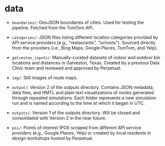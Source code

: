 # data

- `boundaries/`: GeoJSON boundaries of cities. Used for testing the pipeline. Fetched from the TomTom API.

- `categories/`: JSON files listing different location categories provided by API service providers (e.g., "restaurants", "schools"). Sourced directly from the providers (i.e., Bing Maps, Google Places, TomTom, and Yelp).

- `galveston_inputs/`: Manually-curated datasets of indoor and outdoor bin locations and distances in Galveston, Texas. Created by a previous Data Clinic team and reviewed and approved by Perpetual.

- `img/`: Still images of route maps.

- `output/`: Version 2 of the outputs directory. Contains JSON metadata, data files, and HMTL and plain text visualizations of routes generated through repeated simulations. Each folder represents a new simulation run and is named according to the time at which it began in UTC.

- `outputs/`: Version 1 of the outputs directory. Will be closed and consolidated with Version 2 in the near future.

- `poi/`: Points of interest (POI) scraped from different API service providers (e.g., Google Places, Yelp) or created by local residents in design workshops hosted by Perpetual.
